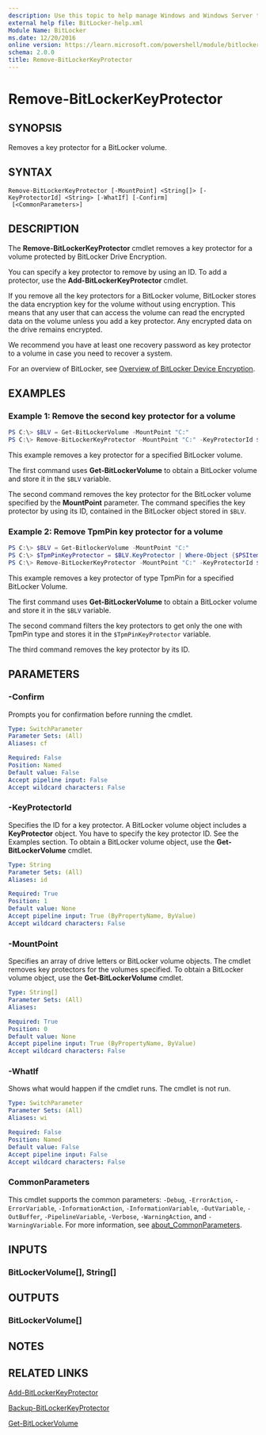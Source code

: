 ```yaml
---
description: Use this topic to help manage Windows and Windows Server technologies with Windows PowerShell.
external help file: BitLocker-help.xml
Module Name: BitLocker
ms.date: 12/20/2016
online version: https://learn.microsoft.com/powershell/module/bitlocker/remove-bitlockerkeyprotector?view=windowsserver2022-ps&wt.mc_id=ps-gethelp
schema: 2.0.0
title: Remove-BitLockerKeyProtector
---
```


# Remove-BitLockerKeyProtector

## SYNOPSIS
Removes a key protector for a BitLocker volume.

## SYNTAX

```
Remove-BitLockerKeyProtector [-MountPoint] <String[]> [-KeyProtectorId] <String> [-WhatIf] [-Confirm]
 [<CommonParameters>]
```

## DESCRIPTION
The **Remove-BitLockerKeyProtector** cmdlet removes a key protector for a volume protected by BitLocker Drive Encryption.

You can specify a key protector to remove by using an ID.
To add a protector, use the **Add-BitLockerKeyProtector** cmdlet.

If you remove all the key protectors for a BitLocker volume, BitLocker stores the data encryption key for the volume without using encryption.
This means that any user that can access the volume can read the encrypted data on the volume unless you add a key protector.
Any encrypted data on the drive remains encrypted.

We recommend you have at least one recovery password as key protector to a volume in case you need to recover a system.

For an overview of BitLocker, see [Overview of BitLocker Device Encryption](/windows/security/information-protection/bitlocker/bitlocker-device-encryption-overview-windows-10).

## EXAMPLES

### Example 1: Remove the second key protector for a volume
```powershell
PS C:\> $BLV = Get-BitLockerVolume -MountPoint "C:"
PS C:\> Remove-BitLockerKeyProtector -MountPoint "C:" -KeyProtectorId $BLV.KeyProtector[1].KeyProtectorId
```

This example removes a key protector for a specified BitLocker volume.

The first command uses **Get-BitLockerVolume** to obtain a BitLocker volume and store it in the `$BLV` variable.

The second command removes the key protector for the BitLocker volume specified by the **MountPoint** parameter.
The command specifies the key protector by using its ID, contained in the BitLocker object stored in `$BLV`.

### Example 2: Remove TpmPin key protector for a volume
```powershell
PS C:\> $BLV = Get-BitlockerVolume -MountPoint "C:"
PS C:\> $TpmPinKeyProtector = $BLV.KeyProtector | Where-Object {$PSItem.KeyProtectorType -eq "TpmPin"}
PS C:\> Remove-BitLockerKeyProtector -MountPoint "C:" -KeyProtectorId $TpmPinKeyProtector.KeyProtectorId 
```

This example removes a key protector of type TpmPin for a specified BitLocker Volume.

The first command uses **Get-BitLockerVolume** to obtain a BitLocker volume and store it in the `$BLV` variable.

The second command filters the key protectors to get only the one with TpmPin type and stores it in the `$TpmPinKeyProtector` variable.

The third command removes the key protector by its ID.

## PARAMETERS

### -Confirm
Prompts you for confirmation before running the cmdlet.

```yaml
Type: SwitchParameter
Parameter Sets: (All)
Aliases: cf

Required: False
Position: Named
Default value: False
Accept pipeline input: False
Accept wildcard characters: False
```

### -KeyProtectorId
Specifies the ID for a key protector.
A BitLocker volume object includes a **KeyProtector** object.
You have to specify the key protector ID.
See the Examples section.
To obtain a BitLocker volume object, use the **Get-BitLockerVolume** cmdlet.

```yaml
Type: String
Parameter Sets: (All)
Aliases: id

Required: True
Position: 1
Default value: None
Accept pipeline input: True (ByPropertyName, ByValue)
Accept wildcard characters: False
```

### -MountPoint
Specifies an array of drive letters or BitLocker volume objects.
The cmdlet removes key protectors for the volumes specified.
To obtain a BitLocker volume object, use the **Get-BitLockerVolume** cmdlet.

```yaml
Type: String[]
Parameter Sets: (All)
Aliases: 

Required: True
Position: 0
Default value: None
Accept pipeline input: True (ByPropertyName, ByValue)
Accept wildcard characters: False
```

### -WhatIf
Shows what would happen if the cmdlet runs.
The cmdlet is not run.

```yaml
Type: SwitchParameter
Parameter Sets: (All)
Aliases: wi

Required: False
Position: Named
Default value: False
Accept pipeline input: False
Accept wildcard characters: False
```

### CommonParameters
This cmdlet supports the common parameters: `-Debug`, `-ErrorAction`, `-ErrorVariable`, `-InformationAction`, `-InformationVariable`, `-OutVariable`, `-OutBuffer`, `-PipelineVariable`, `-Verbose`, `-WarningAction`, and `-WarningVariable`. For more information, see [about_CommonParameters](https://go.microsoft.com/fwlink/?LinkID=113216).

## INPUTS

### BitLockerVolume[], String[]

## OUTPUTS

### BitLockerVolume[]

## NOTES

## RELATED LINKS

[Add-BitLockerKeyProtector](./Add-BitLockerKeyProtector.md)

[Backup-BitLockerKeyProtector](./Backup-BitLockerKeyProtector.md)

[Get-BitLockerVolume](./Get-BitLockerVolume.md)

